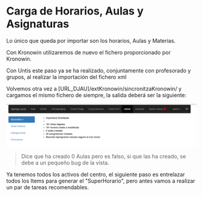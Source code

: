 # Carga de Horarios, Aulas y Asignaturas

Lo único que queda por importar son los horarios, Aulas y Materias.

Con Kronowin utilizaremos de nuevo el fichero proporcionado por Kronowin.

Con Untis este paso ya se ha realizado, conjuntamente con profesorado y grupos, al realizar la importación del fichero xml

Volvemos otra vez a \[URL\_DJAU\]/extKronowin/sincronitzaKronowin/ y cargamos el mismo fichero de siempre, la salida deberá ser la siguiente:

![](../../.gitbook/assets/image%20%2816%29.png)

>Dice que ha creado 0 Aulas pero es falso, si que las ha creado, se debe a un pequeño bug de la vista.

Ya tenemos todos los activos del centro, el siguiente paso es entrelazar todos los Items para generar el "SuperHorario", pero antes vamos a realizar un par de tareas recomendables.

